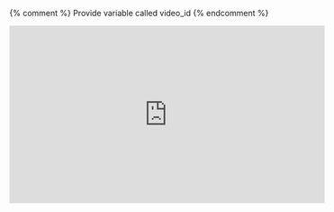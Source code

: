 
{% comment %}
Provide variable called video_id
{% endcomment %}
<div class="embed_container">
  <iframe src="http://player.vimeo.com/video/{{video_id}}" width="560" height="315" frameborder="0" webkitAllowFullScreen="" mozallowfullscreen="" allowFullScreen="">
  </iframe>
</div>